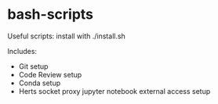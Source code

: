 # bash-scripts
Useful scripts: install with ./install.sh

Includes:
* Git setup
* Code Review setup
* Conda setup
* Herts socket proxy jupyter notebook external access setup
